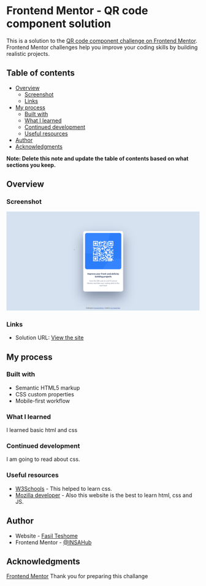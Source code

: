 # Frontend Mentor - QR code component solution

This is a solution to the [QR code component challenge on Frontend Mentor](https://www.frontendmentor.io/challenges/qr-code-component-iux_sIO_H). Frontend Mentor challenges help you improve your coding skills by building realistic projects. 

## Table of contents

- [Overview](#overview)
  - [Screenshot](#screenshot)
  - [Links](#links)
- [My process](#my-process)
  - [Built with](#built-with)
  - [What I learned](#what-i-learned)
  - [Continued development](#continued-development)
  - [Useful resources](#useful-resources)
- [Author](#author)
- [Acknowledgments](#acknowledgments)

**Note: Delete this note and update the table of contents based on what sections you keep.**

## Overview

### Screenshot

![screenshot](./images/screenshot.png)

### Links

- Solution URL: [View the site](https://insahub.github.io/qr-code-component-main/)

## My process

### Built with

- Semantic HTML5 markup
- CSS custom properties
- Mobile-first workflow

### What I learned

I learned basic html and css

### Continued development

I am going to read about css.

### Useful resources

- [W3Schools](https://www.w3schools.com/css/) - This helped to learn css.
- [Mozilla developer](https://developer.mozilla.org/en-US/docs/Web/CSS) - Also this website is the best to learn html, css and JS.

## Author

- Website - [Fasil Teshome](https://fasteshome.com)
- Frontend Mentor - [@INSAHub](https://www.frontendmentor.io/profile/INSAHub)

## Acknowledgments

 [Frontend Mentor](https://www.frontendmentor.io) Thank you for preparing this challange
